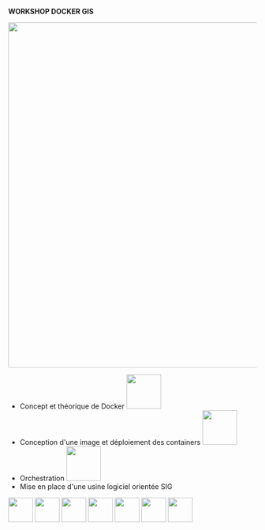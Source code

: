 **WORKSHOP DOCKER GIS**

<img src="https://cloud.githubusercontent.com/assets/6421175/18340886/bb42eb98-75a7-11e6-8cec-be13f92c9f6f.png" width="700">

* Concept et théorique de Docker <img src="https://cloud.githubusercontent.com/assets/6421175/18341385/080cecc4-75aa-11e6-8392-7efbb01320e5.png" width="70">
* Conception d'une image et déploiement des containers <img src="https://cloud.githubusercontent.com/assets/6421175/18341737/b3a1b974-75ab-11e6-85d1-80d076babb09.png" width="70">
* Orchestration <img src="https://cloud.githubusercontent.com/assets/6421175/18341853/44295470-75ac-11e6-97b0-af6f6c73317c.png" width="70">
* Mise en place d'une usine logiciel orientée SIG
<img src="https://cloud.githubusercontent.com/assets/6421175/18341011/41a9ecae-75a8-11e6-9387-43945c30435c.png" width="50">
<img src="https://cloud.githubusercontent.com/assets/6421175/18341356/e8293e3a-75a9-11e6-8de7-165f68b17d75.png" width="50">
<img src="https://cloud.githubusercontent.com/assets/6421175/18341274/8fd6c57c-75a9-11e6-9e57-bf330d4dfecc.png" width="50">
<img src="https://cloud.githubusercontent.com/assets/6421175/18341093/a530766c-75a8-11e6-939c-4d3d6e96bf3c.png" width="50">
<img src="https://cloud.githubusercontent.com/assets/6421175/18341331/d023bb08-75a9-11e6-844f-55da3afbab9e.png" width="50">
<img src="https://cloud.githubusercontent.com/assets/6421175/18341127/d09ce4e8-75a8-11e6-91ce-b490e9ce5757.png" width="50">
<img src="https://cloud.githubusercontent.com/assets/6421175/18341170/060f6970-75a9-11e6-8263-fb830795c5d2.png" width="50">

